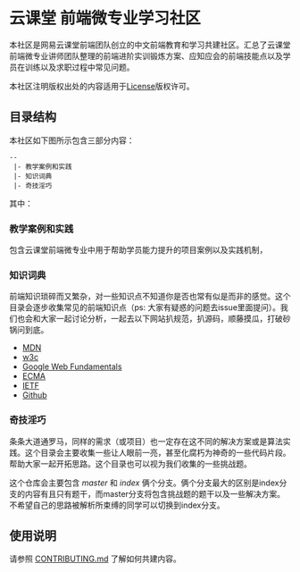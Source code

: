 # 云课堂 前端微专业学习社区

本社区是网易云课堂前端团队创立的中文前端教育和学习共建社区。汇总了云课堂前端微专业讲师团队整理的前端进阶实训锻炼方案、应知应会的前端技能点以及学员在训练以及求职过程中常见问题。

本社区注明版权出处的内容适用于[License](./LICENSE.md)版权许可。

## 目录结构

本社区如下图所示包含三部分内容：

```
--
 |- 教学案例和实践
 |- 知识词典
 |- 奇技淫巧
```
其中：

### 教学案例和实践

包含云课堂前端微专业中用于帮助学员能力提升的项目案例以及实践机制，

### 知识词典

前端知识琐碎而又繁杂，对一些知识点不知道你是否也常有似是而非的感觉。这个目录会逐步收集常见的前端知识点（ps: 大家有疑惑的问题去issue里面提问）。我们也会和大家一起讨论分析，一起去以下网站扒规范，扒源码，顺藤摸瓜，打破砂锅问到底。
* [MDN](https://developer.mozilla.org/zh-CN/)
* [w3c](https://www.w3.org/standards/)
* [Google Web Fundamentals](https://developers.google.com/web/fundamentals)
* [ECMA](https://www.ecma-international.org/publications/standards/Ecma-262.htm)
* [IETF](https://tools.ietf.org/html/)
* [Github](https://github.com)

### 奇技淫巧

条条大道通罗马，同样的需求（或项目）也一定存在这不同的解决方案或是算法实践。这个目录会主要收集一些让人眼前一亮，甚至化腐朽为神奇的一些代码片段。帮助大家一起开拓思路。这个目录也可以视为我们收集的一些挑战题。

这个仓库会主要包含 *master* 和 *index* 俩个分支。俩个分支最大的区别是index分支的内容有且只有题干，而master分支将包含挑战题的题干以及一些解决方案。不希望自己的思路被解析所束缚的同学可以切换到index分支。


## 使用说明

请参照 [CONTRIBUTING.md](./CONTRIBUTING.md) 了解如何共建内容。